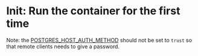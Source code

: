 # Init: Run the container for the first time





Note: the [POSTGRES_HOST_AUTH_METHOD](https://github.com/docker-library/docs/blob/master/postgres/README.md#postgres_host_auth_method)
should not be set to `trust` so that remote clients needs to give a password.